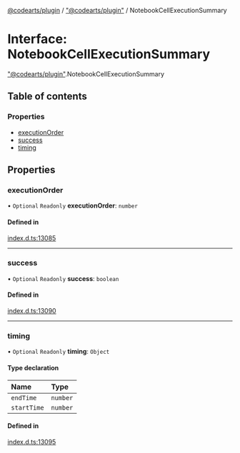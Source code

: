 [@codearts/plugin](../README.md) / ["@codearts/plugin"](../modules/_codearts_plugin_.md) / NotebookCellExecutionSummary

# Interface: NotebookCellExecutionSummary

["@codearts/plugin"](../modules/_codearts_plugin_.md).NotebookCellExecutionSummary

## Table of contents

### Properties

- [executionOrder](codearts_plugin_.NotebookCellExecutionSummary.md#executionorder)
- [success](codearts_plugin_.NotebookCellExecutionSummary.md#success)
- [timing](codearts_plugin_.NotebookCellExecutionSummary.md#timing)

## Properties

### executionOrder

• `Optional` `Readonly` **executionOrder**: `number`

#### Defined in

[index.d.ts:13085](https://github.com/huaweicloud/cloudide-plugin-api/blob/d4de966/index.d.ts#L13085)

___

### success

• `Optional` `Readonly` **success**: `boolean`

#### Defined in

[index.d.ts:13090](https://github.com/huaweicloud/cloudide-plugin-api/blob/d4de966/index.d.ts#L13090)

___

### timing

• `Optional` `Readonly` **timing**: `Object`

#### Type declaration

| Name | Type |
| :------ | :------ |
| `endTime` | `number` |
| `startTime` | `number` |

#### Defined in

[index.d.ts:13095](https://github.com/huaweicloud/cloudide-plugin-api/blob/d4de966/index.d.ts#L13095)
